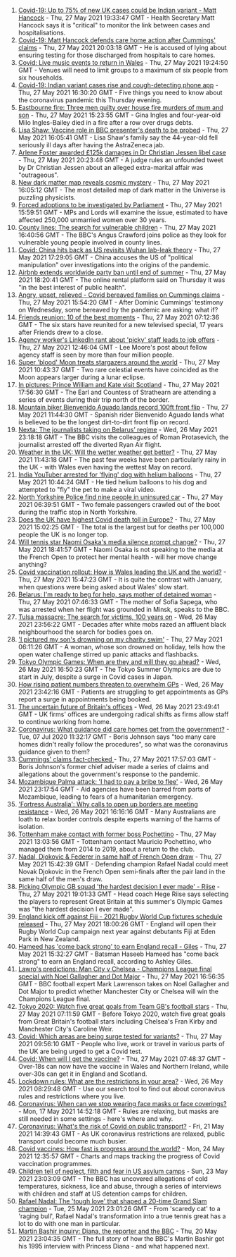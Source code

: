 1. [Covid-19: Up to 75% of new UK cases could be Indian variant - Matt Hancock](https://www.bbc.co.uk/news/uk-57275276) - Thu, 27 May 2021 19:33:47 GMT - Health Secretary Matt Hancock says it is "critical" to monitor the link between cases and hospitalisations.
2. [Covid-19: Matt Hancock defends care home action after Cummings' claims](https://www.bbc.co.uk/news/uk-politics-57276006) - Thu, 27 May 2021 20:03:18 GMT - He is accused of lying about ensuring testing for those discharged from hospitals to care homes.
3. [Covid: Live music events to return in Wales](https://www.bbc.co.uk/news/uk-wales-57274118) - Thu, 27 May 2021 19:24:50 GMT - Venues will need to limit groups to a maximum of six people from six households.
4. [Covid-19: Indian variant cases rise and cough-detecting phone app](https://www.bbc.co.uk/news/uk-57272736) - Thu, 27 May 2021 16:30:20 GMT - Five things you need to know about the coronavirus pandemic this Thursday evening.
5. [Eastbourne fire: Three men guilty over house fire murders of mum and son](https://www.bbc.co.uk/news/uk-england-sussex-57199083) - Thu, 27 May 2021 15:23:55 GMT - Gina Ingles and four-year-old Milo Ingles-Bailey died in a fire after a row over drugs debts.
6. [Lisa Shaw: Vaccine role in BBC presenter's death to be probed](https://www.bbc.co.uk/news/uk-england-tyne-57267169) - Thu, 27 May 2021 16:05:41 GMT - Lisa Shaw's family say the 44-year-old fell seriously ill days after having the AstraZeneca jab.
7. [Arlene Foster awarded £125k damages in Dr Christian Jessen libel case](https://www.bbc.co.uk/news/uk-northern-ireland-57268308) - Thu, 27 May 2021 20:23:48 GMT - A judge rules an unfounded tweet by Dr Christian Jessen about an alleged extra-marital affair was "outrageous".
8. [New dark matter map reveals cosmic mystery](https://www.bbc.co.uk/news/science-environment-57244708) - Thu, 27 May 2021 16:05:12 GMT - The most detailed map of dark matter in the Universe is puzzling physicists.
9. [Forced adoptions to be investigated by Parliament](https://www.bbc.co.uk/news/uk-57274323) - Thu, 27 May 2021 15:59:51 GMT - MPs and Lords will examine the issue, estimated to have affected 250,000 unmarried women over 30 years.
10. [County lines: The search for vulnerable children](https://www.bbc.co.uk/news/uk-57271269) - Thu, 27 May 2021 16:40:56 GMT - The BBC's Angus Crawford joins police as they look for vulnerable young people involved in county lines.
11. [Covid: China hits back as US revisits Wuhan lab-leak theory](https://www.bbc.co.uk/news/world-asia-china-57267729) - Thu, 27 May 2021 17:29:05 GMT - China accuses the US of "political manipulation" over investigations into the origins of the pandemic.
12. [Airbnb extends worldwide party ban until end of summer](https://www.bbc.co.uk/news/business-57272204) - Thu, 27 May 2021 18:20:41 GMT - The online rental platform said on Thursday it was "in the best interest of public health".
13. [Angry, upset, relieved - Covid bereaved families on Cummings claims](https://www.bbc.co.uk/news/uk-57271249) - Thu, 27 May 2021 15:54:20 GMT - After Dominic Cummings' testimony on Wednesday, some bereaved by the pandemic are asking: what if?
14. [Friends reunion: 10 of the best moments](https://www.bbc.co.uk/news/entertainment-arts-57120599) - Thu, 27 May 2021 07:12:36 GMT - The six stars have reunited for a new televised special, 17 years after Friends drew to a close.
15. [Agency worker's LinkedIn rant about 'picky' staff leads to job offers](https://www.bbc.co.uk/news/uk-england-nottinghamshire-57268852) - Thu, 27 May 2021 12:46:04 GMT - Lee Moore's post about fellow agency staff is seen by more than four million people.
16. [Super 'blood' Moon treats stargazers around the world](https://www.bbc.co.uk/news/world-57269272) - Thu, 27 May 2021 10:43:37 GMT - Two rare celestial events have coincided as the Moon appears larger during a lunar eclipse.
17. [In pictures: Prince William and Kate visit Scotland](https://www.bbc.co.uk/news/uk-scotland-57241340) - Thu, 27 May 2021 17:56:30 GMT - The Earl and Countess of Strathearn are attending a series of events during their trip north of the border.
18. [Mountain biker Bienvenido Aguado lands record 100ft front flip](https://www.bbc.co.uk/news/world-57269382) - Thu, 27 May 2021 11:44:30 GMT - Spanish rider Bienvenido Aguado lands what is believed to be the longest dirt-to-dirt front flip on record.
19. [Nexta: The journalists taking on Belarus’ regime](https://www.bbc.co.uk/news/world-europe-57260241) - Wed, 26 May 2021 23:18:18 GMT - The BBC visits the colleagues of Roman Protasevich, the journalist arrested off the diverted Ryan Air flight.
20. [Weather in the UK: Will the wetter weather get better?](https://www.bbc.co.uk/news/uk-57270449) - Thu, 27 May 2021 11:43:18 GMT - The past few weeks have been particularly rainy in the UK - with Wales even having the wettest May on record.
21. [India YouTuber arrested for 'flying' dog with helium balloons](https://www.bbc.co.uk/news/world-asia-india-57266718) - Thu, 27 May 2021 10:44:24 GMT - He tied helium balloons to his dog and attempted to "fly" the pet to make a viral video.
22. [North Yorkshire Police find nine people in uninsured car](https://www.bbc.co.uk/news/uk-england-york-north-yorkshire-57261144) - Thu, 27 May 2021 06:39:51 GMT - Two female passengers crawled out of the boot during the traffic stop in North Yorkshire.
23. [Does the UK have highest Covid death toll in Europe?](https://www.bbc.co.uk/news/57268471) - Thu, 27 May 2021 15:02:25 GMT - The total is the largest but for deaths per 100,000 people the UK is no longer top.
24. [Will tennis star Naomi Osaka's media silence prompt change?](https://www.bbc.co.uk/sport/tennis/57270276) - Thu, 27 May 2021 18:41:57 GMT - Naomi Osaka is not speaking to the media at the French Open to protect her mental health - will her move change anything?
25. [Covid vaccination rollout: How is Wales leading the UK and the world?](https://www.bbc.co.uk/news/uk-wales-57270903) - Thu, 27 May 2021 15:47:23 GMT - It is quite the contrast with January, when questions were being asked about Wales' slow start.
26. [Belarus: I'm ready to beg for help, says mother of detained woman](https://www.bbc.co.uk/news/world-europe-57251676) - Thu, 27 May 2021 07:46:33 GMT - The mother of Sofia Sapega, who was arrested when her flight was grounded in Minsk, speaks to the BBC.
27. [Tulsa massacre: The search for victims, 100 years on](https://www.bbc.co.uk/news/world-us-canada-57244863) - Wed, 26 May 2021 23:56:22 GMT - Decades after white mobs razed an affluent black neighbourhood the search for bodies goes on.
28. ['I pictured my son's drowning on my charity swim'](https://www.bbc.co.uk/news/uk-scotland-edinburgh-east-fife-57255690) - Thu, 27 May 2021 06:11:26 GMT - A woman, whose son drowned on holiday, tells how the open water challenge stirred up panic attacks and flashbacks.
29. [Tokyo Olympic Games: When are they and will they go ahead?](https://www.bbc.co.uk/news/world-asia-57240044) - Wed, 26 May 2021 16:50:23 GMT - The Tokyo Summer Olympics are due to start in July, despite a surge in Covid cases in Japan.
30. [How rising patient numbers threaten to overwhelm GPs](https://www.bbc.co.uk/news/health-57229848) - Wed, 26 May 2021 23:42:16 GMT - Patients are struggling to get appointments as GPs report a surge in appointments being booked.
31. [The uncertain future of Britain's offices](https://www.bbc.co.uk/news/business-57231021) - Wed, 26 May 2021 23:49:41 GMT - UK firms' offices are undergoing radical shifts as firms allow staff to continue working from home.
32. [Coronavirus: What guidance did care homes get from the government?](https://www.bbc.co.uk/news/52674073) - Tue, 07 Jul 2020 11:32:17 GMT - Boris Johnson says "too many care homes didn't really follow the procedures", so what was the coronavirus guidance given to them?
33. [Cummings' claims fact-checked ](https://www.bbc.co.uk/news/57254305) - Thu, 27 May 2021 17:57:03 GMT - Boris Johnson's former chief adviser made a series of claims and allegations about the government's response to the pandemic.
34. [Mozambique Palma attack: 'I had to pay a bribe to flee'](https://www.bbc.co.uk/news/world-africa-57254543) - Wed, 26 May 2021 23:17:54 GMT - Aid agencies have been barred from parts of Mozambique, leading to fears of a humanitarian emergency.
35. ['Fortress Australia': Why calls to open up borders are meeting resistance](https://www.bbc.co.uk/news/world-australia-57224635) - Wed, 26 May 2021 16:16:16 GMT - Many Australians are loath to relax border controls despite experts warning of the harms of isolation.
36. [Tottenham make contact with former boss Pochettino](https://www.bbc.co.uk/sport/football/57268046) - Thu, 27 May 2021 13:03:56 GMT - Tottenham contact Mauricio Pochettino, who managed them from 2014 to 2019, about a return to the club.
37. [Nadal, Djokovic & Federer in same half of French Open draw](https://www.bbc.co.uk/sport/tennis/57273187) - Thu, 27 May 2021 15:42:39 GMT - Defending champion Rafael Nadal could meet Novak Djokovic in the French Open semi-finals after the pair land in the same half of the men's draw.
38. [Picking Olympic GB squad 'the hardest decision I ever made' - Riise](https://www.bbc.co.uk/sport/football/57275615) - Thu, 27 May 2021 19:01:33 GMT - Head coach Hege Riise says selecting the players to represent Great Britain at this summer's Olympic Games was "the hardest decision I ever made".
39. [England kick off against Fiji - 2021 Rugby World Cup fixtures schedule released](https://www.bbc.co.uk/sport/rugby-union/57273290) - Thu, 27 May 2021 18:00:26 GMT - England will open their Rugby World Cup campaign next year against debutants Fiji at Eden Park in New Zealand.
40. [Hameed has 'come back strong' to earn England recall - Giles](https://www.bbc.co.uk/sport/cricket/57274052) - Thu, 27 May 2021 15:32:27 GMT - Batsman Haseeb Hameed has "come back strong" to earn an England recall, according to Ashley Giles.
41. [Lawro's predictions: Man City v Chelsea - Champions League final special with Noel Gallagher and Dot Major](https://www.bbc.co.uk/sport/football/57249060) - Thu, 27 May 2021 16:56:35 GMT - BBC football expert Mark Lawrenson takes on Noel Gallagher and Dot Major to predict whether Manchester City or Chelsea will win the Champions League final.
42. [Tokyo 2020: Watch five great goals from Team GB's football stars](https://www.bbc.co.uk/sport/av/football/57261640) - Thu, 27 May 2021 07:11:59 GMT - Before Tokyo 2020, watch five great goals from Great Britain's football stars including Chelsea's Fran Kirby and Manchester City's Caroline Weir.
43. [Covid: Which areas are being surge tested for variants?](https://www.bbc.co.uk/news/explainers-54872039) - Thu, 27 May 2021 09:56:10 GMT - People who live, work or travel in various parts of the UK are being urged to get a Covid test.
44. [Covid: When will I get the vaccine?](https://www.bbc.co.uk/news/health-55045639) - Thu, 27 May 2021 07:48:37 GMT - Over-18s can now have the vaccine in Wales and Northern Ireland, while over-30s can get it in England and Scotland.
45. [Lockdown rules: What are the restrictions in your area?](https://www.bbc.co.uk/news/uk-54373904) - Wed, 26 May 2021 08:29:48 GMT - Use our search tool to find out about coronavirus rules and restrictions where you live.
46. [Coronavirus: When can we stop wearing face masks or face coverings?](https://www.bbc.co.uk/news/health-51205344) - Mon, 17 May 2021 14:52:18 GMT - Rules are relaxing, but masks are still needed in some settings - here's where and why.
47. [Coronavirus: What's the risk of Covid on public transport?](https://www.bbc.co.uk/news/health-51736185) - Fri, 21 May 2021 14:39:43 GMT - As UK coronavirus restrictions are relaxed, public transport could become much busier.
48. [Covid vaccines: How fast is progress around the world?](https://www.bbc.co.uk/news/world-56237778) - Mon, 24 May 2021 12:35:57 GMT - Charts and maps tracking the progress of Covid vaccination programmes.
49. [Children tell of neglect, filth and fear in US asylum camps](https://www.bbc.co.uk/news/world-us-canada-57149721) - Sun, 23 May 2021 23:03:09 GMT - The BBC has uncovered allegations of cold temperatures, sickness, lice and abuse, through a series of interviews with children and staff at US detention camps for children.
50. [Rafael Nadal: The 'tough love' that shaped a 20-time Grand Slam champion](https://www.bbc.co.uk/sport/tennis/56090941) - Tue, 25 May 2021 23:01:26 GMT - From 'scaredy cat' to a 'raging bull', Rafael Nadal's transformation into a true tennis great has a lot to do with one man in particular.
51. [Martin Bashir inquiry: Diana, the reporter and the BBC](https://www.bbc.co.uk/news/uk-56680229) - Thu, 20 May 2021 23:04:35 GMT - The full story of how the BBC's Martin Bashir got his 1995 interview with Princess Diana - and what happened next.
